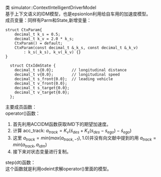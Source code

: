 类 simulator::ContextIntelligentDriverModel  
基于上下文语义的IDM模型，也是epsionlon利用给自车用的加速度模型。  
成员变量：同样有Parm和State,新增变量：
```
struct CtxParam{
    decimal_t k_s = 0.5;
    decimal_t k_v = 2.0 * k_s;
    CtxParam() = default;
    CtxParam(const decimal_t &_k_s, const decimal_t &_k_v)
        : k_s(_k_s), k_v(_k_v) {}
}
```
```
  struct CtxIdmState {
    decimal_t s{0.0};        // longitudinal distance
    decimal_t v{0.0};        // longitudinal speed
    decimal_t s_front{0.0};  // leading vehicle
    decimal_t v_front{0.0};
    decimal_t s_target{0.0};
    decimal_t v_target{0.0};
  };
```
主要成员函数：  
operator()函数：  
1. 首先利用ACCIDM函数获取IMD下的期望加速度。
2. 计算 acc_track: $a_{track} = K_v(\dot s_{des} +K_s(s_{des}-s_{ego}) - \dot s_{ego})$
3. 这里 $a_{track} = min(max(a_{track,-1}),1.0)$并没有向文献中提到的用 $a_{track} = min(a_{track},a_{idm})$
4. 接下来对状态变量进行复制。

step(dt)函数：  
这个函数就是利用odeint求解operator()里面的模型。